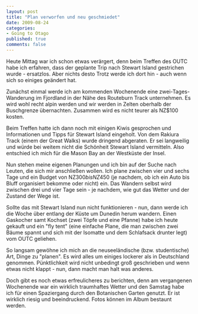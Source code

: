 ```yaml
--- 
layout: post
title: "Plan verworfen und neu geschmiedet"
date: 2009-08-24
categories: 
- Going to Otago
published: true
comments: false
---
```

Heute Mittag war ich schon etwas verärgert, denn beim Treffen des OUTC habe ich erfahren, dass der geplante Trip nach Stewart Island gestrichen wurde - ersatzlos.
Aber nichts desto Trotz werde ich dort hin - auch wenn sich so einiges geändert hat.

<!-- more -->

Zunächst einmal werde ich am kommenden Wochenende eine zwei-Tages-Wanderung im Fjordland in der Nähe des Routeburn Track unternehmen.
Es wird wohl recht alpin werden und wir werden in Zelten oberhalb der Buschgrenze übernachten.
Zusammen wird es nicht teurer als NZ$100 kosten.

Beim Treffen hatte ich dann noch mit einigen Kiwis gesprochen und Informationen und Tipps für Stewart Island eingeholt.
Von dem Rakiura Track (einem der Great Walks) wurde dringend abgeraten.
Er sei langweilig und würde bei weitem nicht die Schönheit Stewart Island vermitteln.
Also entschied ich mich für die Mason Bay an der Westküste der Insel.

Nun stehen meine eigenen Planungen und ich bin auf der Suche nach Leuten, die sich mir anschließen wollen.
Ich plane zwischen vier und sechs Tage und ein Budget von NZ$300 bis NZ$450 (je nachdem, ob ich ein Auto bis Bluff organisiert bekomme oder nicht) ein.
Das Wandern selbst wird zwischen drei und vier Tage sein - je nachdem, wie gut das Wetter und der Zustand der Wege ist.

Sollte das mit Stewart Island nun nicht funktionieren - nun, dann werde ich die Woche über entlang der Küste um Dunedin herum wandern.
Einen Gaskocher samt Kochset (zwei Töpfe und eine Pfanne) habe ich heute gekauft und ein "fly tent" (eine einfache Plane, die man zwischen zwei Bäume spannt und sich mit der Isomatte und dem Schlafsack drunter legt) vom OUTC geliehen.

So langsam gewöhne ich mich an die neuseeländische (bzw. studentische) Art, Dinge zu "planen".
Es wird alles um einiges lockerer als in Deutschland genommen.
Pünktlichkeit wird nicht unbedingt groß geschrieben und wenn etwas nicht klappt - nun, dann macht man halt was anderes.

Doch gibt es noch etwas erfreulicheres zu berichten, denn am vergangenen Wochenende war ein wirklich traumhaftes Wetter und den Samstag habe ich für einen Spaziergang durch den Botanischen Garten genutzt.
Er ist wirklich riesig und beeindruckend.
Fotos können im Album bestaunt werden.
